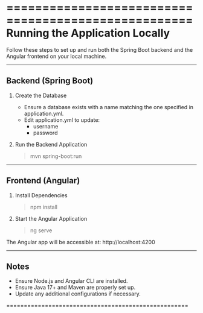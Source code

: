 


====================================================
   Running the Application Locally
====================================================

Follow these steps to set up and run both the 
Spring Boot backend and the Angular frontend 
on your local machine.

----------------------------------------------------
 Backend (Spring Boot)
----------------------------------------------------

1. Create the Database
   - Ensure a database exists with a name matching 
     the one specified in application.yml.
   - Edit application.yml to update:
     - username
     - password

2. Run the Backend Application
   > mvn spring-boot:run

----------------------------------------------------
 Frontend (Angular)
----------------------------------------------------

1. Install Dependencies
   > npm install

2. Start the Angular Application
   > ng serve

The Angular app will be accessible at:
   http://localhost:4200

----------------------------------------------------
 Notes
----------------------------------------------------
- Ensure Node.js and Angular CLI are installed.
- Ensure Java 17+ and Maven are properly set up.
- Update any additional configurations if necessary.

====================================================
